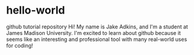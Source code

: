 # hello-world
github tutorial repository
Hi! My name is Jake Adkins, and I'm a student at James Madison University.
I'm excited to learn about github because it seems like an interesting
and professional tool with many real-world uses for coding!
